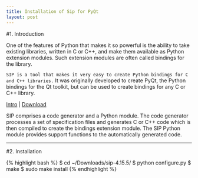 ```yaml
---
title: Installation of Sip for PyQt
layout: post
---
```


#1. Introduction

One of the features of Python that makes it so powerful is the ability to take existing libraries, written in C or C++, and make them available as Python extension modules. Such extension modules are often called bindings for the library.

`SIP is a tool that makes it very easy to create Python bindings for C and C++ libraries.` It was originally developed to create PyQt, the Python bindings for the Qt toolkit, but can be used to create bindings for any C or C++ library.


[Intro](http://www.riverbankcomputing.com/software/sip/intro) | [Download](http://www.riverbankcomputing.com/software/sip/download)


SIP comprises a code generator and a Python module. The code generator processes a set of specification files and generates C or C++ code which is then compiled to create the bindings extension module. The SIP Python module provides support functions to the automatically generated code.

----------

#2. Installation


{% highlight bash %}
$ cd ~/Downloads/sip-4.15.5/
$ python configure.py
$ make
$ sudo make install
{% endhighlight %}
